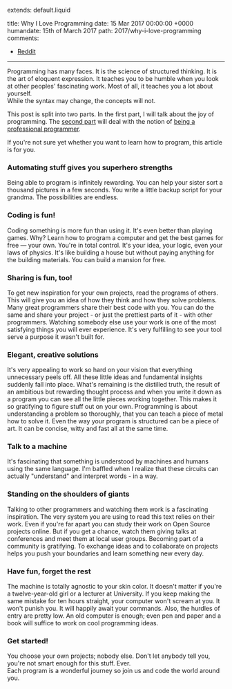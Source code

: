 extends: default.liquid

title:      Why I Love Programming
date:       15 Mar 2017 00:00:00 +0000
humandate:  15th of March 2017
path:       2017/why-i-love-programming
comments:
  - <a href="https://www.reddit.com/r/programming/comments/5zpqvw/why_i_love_programming/">Reddit</a>

---

Programming has many faces. It is the science of structured thinking.
It is the art of eloquent expression.
It teaches you to be humble when you look at other peoples' fascinating work. 
Most of all, it teaches you a lot about yourself.  
While the syntax may change, the concepts will not.

This post is split into two parts.
In the first part, I will talk about the joy of programming.
The [second part][1] will deal with the notion of [being a professional programmer][1].

If you're not sure yet whether you want to learn how to program, this article is for you.

### Automating stuff gives you superhero strengths

Being able to program is infinitely rewarding. You can help your sister sort a
thousand pictures in a few seconds. You write a little backup
script for your grandma. The possibilities are endless.

### Coding is fun!

Coding something is more fun than using it. It's even better than playing games.
Why? Learn how to program a computer and get the best games for free &mdash; your own.
You're in total control. It's your idea, your logic, even your laws of physics.
It's like building a house but without paying anything for the
building materials. You can build a mansion for free.

### Sharing is fun, too!

To get new inspiration for your own projects, read the programs of others.
This will give you an idea of how they think and how they solve problems.
Many great programmers share their best code with you.
You can do the same and share your project - or just the prettiest parts of it - with other programmers.
Watching somebody else use your work is one
of the most satisfying things you will ever experience.
It's very fulfilling to see your tool serve a purpose it wasn't built for.

### Elegant, creative solutions

It's very appealing to work so hard on your vision that everything unnecessary peels off.
All these little ideas and fundamental insights suddenly fall into place.
What's remaining is the distilled truth, the result of an ambitious but rewarding thought process
and when you write it down as a program you can see all the little pieces working together.
This makes it so gratifying to figure stuff out on your own.
Programming is about understanding a problem so thoroughly, that you can teach a
piece of metal how to solve it.
Even the way your program is structured can be a piece of art.
It can be concise, witty and fast all at the same time.

### Talk to a machine

It's fascinating that something is understood by machines and humans using the same language.
I'm baffled when I realize that these circuits can actually "understand" and interpret words - in a way.

### Standing on the shoulders of giants

Talking to other programmers and watching them work is a fascinating inspiration. 
The very system you are using to read this text relies on their work.
Even if you're far apart you can study their work on Open Source projects online.
But if you get a chance, watch them giving talks at conferences and meet them at local user groups.
Becoming part of a community is gratifying.
To exchange ideas and to collaborate on projects helps you push your boundaries and learn something new every day.

### Have fun, forget the rest

The machine is totally agnostic to your skin color. It doesn't matter if you're a twelve-year-old girl or a lecturer at University.
If you keep making the same mistake for ten hours straight, your computer won't scream at you. It won't punish you. It will happily await your commands. Also, the hurdles of entry are pretty low. An old computer is enough; even pen and paper and a book will suffice to work on cool programming ideas.

### Get started!

You choose your own projects; nobody else.
Don't let anybody tell you, you're not smart enough for this stuff. Ever.  
Each program is a wonderful journey so join us and code the world around you.

[1]: /2017/professional-programming